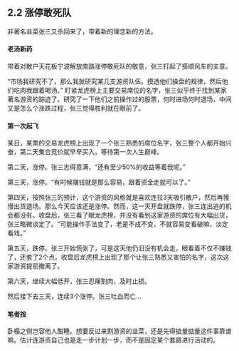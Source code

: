 ## 2.2 涨停敢死队
非著名韭菜张三又杀回来了，带着新的理念新的方法。

#### 老汤新药
带着对散户天花板宁波解放南路涨停敢死队的敬意，张三打起了搭顺风车的主意。

“市场我研究不了，那么我就研究某几支游资队伍。摸透他们操盘的规律，然后他们吃肉我跟着喝汤。” 盯紧龙虎榜上主要交易席位的名字，张三似乎终于找到某家著名游资的踪迹了。研究了一下他们之前操作过的股票，何时进场何时退场，中间又是怎么个涨跌过程，张三觉得胜利就在眼前了。

#### 第一次起飞
某日，某票的交易龙虎榜上出现了一个张三熟悉的席位名字，张三整个人都开始兴奋，第二天集合竞价就早早买入，等待第一次人生巅峰。

第二天，涨停。张三志得意满，“还有至少50%的收益等着我呢。”

第三天，涨停。“有时候赚钱就是那么容易，跟着资金走就可以了。”

第四天，按照张三的预计，这个游资的风格就是喜欢连拉3天吸引散户，然后再慢慢出货退场。那么今天应该还是涨停。然而，这一天开盘就跌停，张三连出逃的机会都没有。收盘后，张三看了眼龙虎榜，并没有看到这家游资的席位有大幅出货，张三略微谈定了。“可能操作手法变了，老是不成不变，不就容易变看破嘛，淡定看戏。”

第五天，跌停。张三开始慌张了，可是这天他仍旧没有机会走，眼看着不仅不赚钱了，还套了2个点。收盘后龙虎榜上出现了那个让张三熟悉又害怕的名字，这次这家游资提前撤离了。

第六天，继续大幅低开，张三忍痛割肉，及时止损。

然后接下去三天，连续3个涨停。张三吐血而亡...

#### 笔者按
卧榻之侧岂容他人酣睡。想要反过来割游资的韭菜，还是先得掂量掂量这件事靠谱嘛。估计连游资自己也是走一步计划一步，而不是固定某个套路进行活动的。

